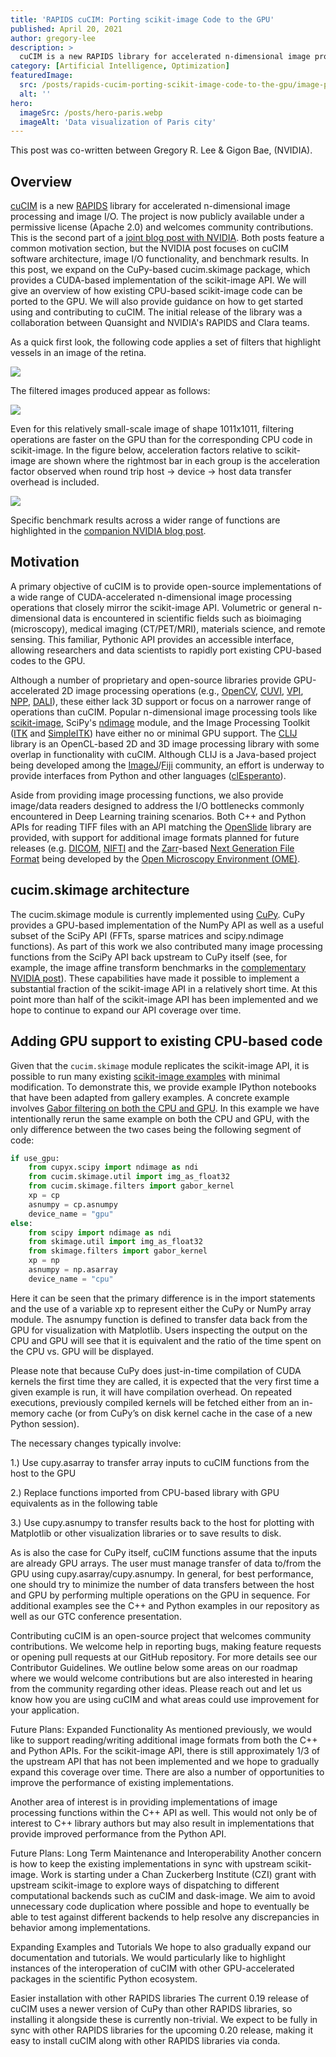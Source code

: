 ```yaml
---
title: 'RAPIDS cuCIM: Porting scikit-image Code to the GPU'
published: April 20, 2021
author: gregory-lee
description: >
  cuCIM is a new RAPIDS library for accelerated n-dimensional image processing and image I/O. The project is now publicly available under a permissive license (Apache 2.0) and welcomes community contributions. This is the second part of a joint blog post with NVIDIA. Both posts feature a common motivation section, but the NVIDIA post focuses on cuCIM software architecture, image I/O functionality, and benchmark results. In this post, we expand on the CuPy-based cucim.skimage package, which provides a CUDA-based implementation of the scikit-image API. We will give an overview of how existing CPU-based scikit-image code can be ported to the GPU. We will also provide guidance on how to get started using and contributing to cuCIM. The initial release of the library was a collaboration between Quansight and NVIDIA's RAPIDS and Clara teams.
category: [Artificial Intelligence, Optimization]
featuredImage:
  src: /posts/rapids-cucim-porting-scikit-image-code-to-the-gpu/image-processing-img-1.png
  alt: ''
hero:
  imageSrc: /posts/hero-paris.webp
  imageAlt: 'Data visualization of Paris city'
---
```


This post was co-written between Gregory R. Lee & Gigon Bae, (NVIDIA).

## Overview

[cuCIM][cucim repo] is a new [RAPIDS][rapids site] library for accelerated
n-dimensional image processing and image I/O. The project is now publicly
available under a permissive license (Apache 2.0) and welcomes community
contributions. This is the second part of a
[joint blog post with NVIDIA][nvidia companion post]. Both posts feature a
common motivation section, but the NVIDIA post focuses on cuCIM software
architecture, image I/O functionality, and benchmark results. In this post, we
expand on the CuPy-based cucim.skimage package, which provides a CUDA-based
implementation of the scikit-image API. We will give an overview of how existing
CPU-based scikit-image code can be ported to the GPU. We will also provide
guidance on how to get started using and contributing to cuCIM. The initial
release of the library was a collaboration between Quansight and NVIDIA's RAPIDS
and Clara teams.

As a quick first look, the following code applies a set of filters that
highlight vessels in an image of the retina.

![](/posts/rapids-cucim-porting-scikit-image-code-to-the-gpu/image-processing-img-2.png)

The filtered images produced appear as follows:

![](/posts/rapids-cucim-porting-scikit-image-code-to-the-gpu/image-processing-img-3.png)

Even for this relatively small-scale image of shape 1011x1011, filtering operations are faster on the GPU than for the corresponding CPU code in scikit-image. In the figure below, acceleration factors relative to scikit-image are shown where the rightmost bar in each group is the acceleration factor observed when round trip host -> device -> host data transfer overhead is included.

![](/posts/rapids-cucim-porting-scikit-image-code-to-the-gpu/image-processing-img-4.png)

Specific benchmark results across a wider range of functions are highlighted in the [companion NVIDIA blog post][nvidia companion post].

## Motivation

A primary objective of cuCIM is to provide open-source implementations of a wide range of CUDA-accelerated n-dimensional image processing operations that closely mirror the scikit-image API. Volumetric or general n-dimensional data is encountered in scientific fields such as bioimaging (microscopy), medical imaging (CT/PET/MRI), materials science, and remote sensing. This familiar, Pythonic API provides an accessible interface, allowing researchers and data scientists to rapidly port existing CPU-based codes to the GPU.

Although a number of proprietary and open-source libraries provide GPU-accelerated 2D image processing operations (e.g., [OpenCV][opencv], [CUVI][cuvi], [VPI][vpi], [NPP][npp], [DALI][dali]), these either lack 3D support or focus on a narrower range of operations than cuCIM. Popular n-dimensional image processing tools like [scikit-image][scikit image], SciPy's [ndimage][ndimage] module, and the Image Processing Toolkit ([ITK][itk] and [SimpleITK][simple itk]) have either no or minimal GPU support. The [CLIJ][clij] library is an OpenCL-based 2D and 3D image processing library with some overlap in functionality with cuCIM. Although CLIJ is a Java-based project being developed among the [ImageJ][imagej]/[Fiji][fiji] community, an effort is underway to provide interfaces from Python and other languages ([clEsperanto][cl esperanto]).

Aside from providing image processing functions, we also provide image/data readers designed to address the I/O bottlenecks commonly encountered in Deep Learning training scenarios. Both C++ and Python APIs for reading TIFF files with an API matching the [OpenSlide][openslide] library are provided, with support for additional image formats planned for future releases (e.g. [DICOM][dicom], [NIFTI][nifti] and the [Zarr][zarr]-based [Next Generation File Format][next generation file format] being developed by the [Open Microscopy Environment (OME)][ome].

## cucim.skimage architecture

The cucim.skimage module is currently implemented using [CuPy][cupy]. CuPy provides a GPU-based implementation of the NumPy API as well as a useful subset of the SciPy API (FFTs, sparse matrices and scipy.ndimage functions). As part of this work we also contributed many image processing functions from the SciPy API back upstream to CuPy itself (see, for example, the image affine transform benchmarks in the [complementary NVIDIA post][nvidia companion post]). These capabilities have made it possible to implement a substantial fraction of the scikit-image API in a relatively short time. At this point more than half of the scikit-image API has been implemented and we hope to continue to expand our API coverage over time.

## Adding GPU support to existing CPU-based code

Given that the `cucim.skimage` module replicates the scikit-image API, it is possible to run many existing [scikit-image examples][skimage examples] with minimal modification. To demonstrate this, we provide example IPython notebooks that have been adapted from gallery examples. A concrete example involves [Gabor filtering on both the CPU and GPU][gabor example]. In this example we have intentionally rerun the same example on both the CPU and GPU, with the only difference between the two cases being the following segment of code:

```python
if use_gpu:
    from cupyx.scipy import ndimage as ndi
    from cucim.skimage.util import img_as_float32
    from cucim.skimage.filters import gabor_kernel
    xp = cp
    asnumpy = cp.asnumpy
    device_name = "gpu"
else:
    from scipy import ndimage as ndi
    from skimage.util import img_as_float32
    from skimage.filters import gabor_kernel
    xp = np
    asnumpy = np.asarray
    device_name = "cpu"
```

Here it can be seen that the primary difference is in the import statements and the use of a variable xp to represent either the CuPy or NumPy array module. The asnumpy function is defined to transfer data back from the GPU for visualization with Matplotlib. Users inspecting the output on the CPU and GPU will see that it is equivalent and the ratio of the time spent on the CPU vs. GPU will be displayed.

Please note that because CuPy does just-in-time compilation of CUDA kernels the first time they are called, it is expected that the very first time a given example is run, it will have compilation overhead. On repeated executions, previously compiled kernels will be fetched either from an in-memory cache (or from CuPy’s on disk kernel cache in the case of a new Python session).

The necessary changes typically involve:

1.) Use cupy.asarray to transfer array inputs to cuCIM functions from the host to the GPU

2.) Replace functions imported from CPU-based library with GPU equivalents as in the following table



3.) Use cupy.asnumpy to transfer results back to the host for plotting with Matplotlib or other visualization libraries or to save results to disk.

As is also the case for CuPy itself, cuCIM functions assume that the inputs are already GPU arrays. The user must manage transfer of data to/from the GPU using cupy.asarray/cupy.asnumpy. In general, for best performance, one should try to minimize the number of data transfers between the host and GPU by performing multiple operations on the GPU in sequence. For additional examples see the C++ and Python examples in our repository as well as our GTC conference presentation.



Contributing
cuCIM is an open-source project that welcomes community contributions. We welcome help in reporting bugs, making feature requests or opening pull requests at our GitHub repository. For more details see our Contributor Guidelines. We outline below some areas on our roadmap where we would welcome contributions but are also interested in hearing from the community regarding other ideas. Please reach out and let us know how you are using cuCIM and what areas could use improvement for your application.



Future Plans: Expanded Functionality
As mentioned previously, we would like to support reading/writing additional image formats from both the C++ and Python APIs. For the scikit-image API, there is still approximately 1/3 of the upstream API that has not been implemented and we hope to gradually expand this coverage over time. There are also a number of opportunities to improve the performance of existing implementations.

Another area of interest is in providing implementations of image processing functions within the C++ API as well. This would not only be of interest to C++ library authors but may also result in implementations that provide improved performance from the Python API.



Future Plans: Long Term Maintenance and Interoperability
Another concern is how to keep the existing implementations in sync with upstream scikit-image. Work is starting under a Chan Zuckerberg Institute (CZI) grant with upstream scikit-image to explore ways of dispatching to different computational backends such as cuCIM and dask-image. We aim to avoid unnecessary code duplication where possible and hope to eventually be able to test against different backends to help resolve any discrepancies in behavior among implementations.



Expanding Examples and Tutorials
We hope to also gradually expand our documentation and tutorials. We would particularly like to highlight instances of the interoperation of cuCIM with other GPU-accelerated packages in the scientific Python ecosystem.



Easier installation with other RAPIDS libraries
The current 0.19 release of cuCIM uses a newer version of CuPy than other RAPIDS libraries, so installing it alongside these is currently non-trivial. We expect to be fully in sync with other RAPIDS libraries for the upcoming 0.20 release, making it easy to install cuCIM along with other RAPIDS libraries via conda.

[cucim repo]: https://github.com/rapidsai/cucim
[nvidia companion post]: https://developer.nvidia.com/blog/cucim-rapid-n-dimensional-image-processing-and-i-o-on-gpus
[rapids site]: https://rapids.ai/
[opencv]: https://opencv.org/
[cuvi]: https://cuvilib.com/
[vpi]: https://developer.nvidia.com/embedded/vpi
[npp]: https://developer.nvidia.com/npp
[dali]: https://developer.nvidia.com/dali
[scikit image]: https://scikit-image.org/
[ndimage]: https://docs.scipy.org/doc/scipy/reference/ndimage.html
[itk]: https://itk.org/
[simple itk]: https://simpleitk.org/
[clij]: https://clij.github.io/clij2/
[imagej]: https://imagej.net/
[fiji]: https://fiji.sc/
[cl esperanto]: https://clesperanto.github.io/
[openslide]: https://openslide.org/
[dicom]: https://www.dicomstandard.org/
[nifti]: https://nifti.nimh.nih.gov/
[zarr]: https://zarr.readthedocs.io/en/stable/
[next generation file format]: https://ngff.openmicroscopy.org/
[ome]: https://www.openmicroscopy.org/
[cupy]: https://cupy.dev/
[skimage examples]: https://scikit-image.org/docs/stable/auto_examples/
[example notebooks]: https://github.com/rapidsai/cucim/tree/branch-0.19/notebooks
[gabor example]: https://github.com/rapidsai/cucim/blob/branch-0.19/notebooks/gabor_example.ipynb
